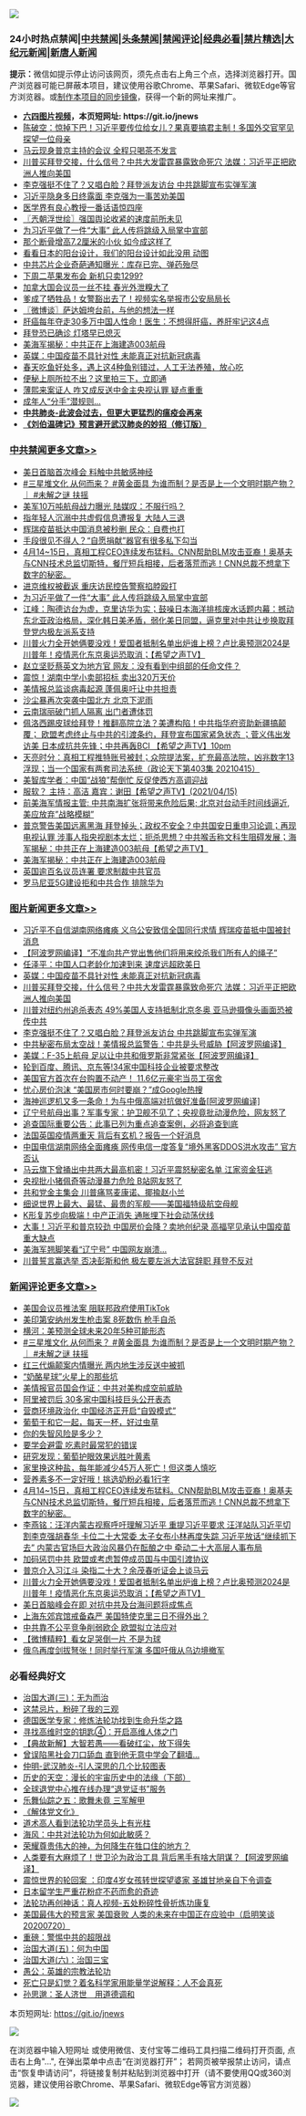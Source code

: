 ![](https://raw.githubusercontent.com/fqnews/bnews/master/64photo/fqnews-qr.jpg)

<div id="tt">
<h3>24小时热点禁闻|<a href="#%E4%B8%AD%E5%85%B1%E7%A6%81%E9%97%BB%E6%9B%B4%E5%A4%9A%E6%96%87%E7%AB%A0">中共禁闻</a>|<a href="#%E5%9B%BE%E7%89%87%E6%96%B0%E9%97%BB%E6%9B%B4%E5%A4%9A%E6%96%87%E7%AB%A0">头条禁闻</a>|<a href="#%E6%96%B0%E9%97%BB%E8%AF%84%E8%AE%BA%E6%9B%B4%E5%A4%9A%E6%96%87%E7%AB%A0">禁闻评论|<a href="#%E5%BF%85%E7%9C%8B%E7%BB%8F%E5%85%B8%E5%A5%BD%E6%96%87">经典必看|<a href="/video.md#%E7%A6%81%E7%89%87%E7%B2%BE%E9%80%89">禁片精选</a>|<a href="https://github.com/fqnews/djy/blob/master/gb/nf1351518.md#1">大纪元新闻</a>|<a href="https://github.com/fqnews/ntdtv/blob/master/gb/prog204.md#1">新唐人新闻</a></h3>
<div><b>提示：</b>微信如提示停止访问该网页，须先点击右上角三个点，选择浏览器打开。国产浏览器可能已屏蔽本项目，建议使用谷歌Chrome、苹果Safari、微软Edge等官方浏览器。或<a href="https://github.com/fqnews/bnews/blob/master/%E5%88%B6%E4%BD%9Cgit%E7%A6%81%E9%97%BB%E9%95%9C%E5%83%8F.md">制作本项目的同步镜像</a>，获得一个新的网址来推广。</div>
<ul>
<li><b><a href="http://d1.bdrive.tk/64.mp4" target="_blank">六四图片视频</a>，本页短网址: https://git.io/jnews</b></li>
<li><a href="/bannedvideo/20210415/1526953.md">陈破空：惊掉下巴！习近平要传位给女儿？果真要搞君主制！多国外交官罕见探望一位母亲</a></li>
<li><a href="/cbnews/20210415/1527058.md">马云现身普京主持的会议 全程只喝茶不发言</a></li>
<li><a href="/topimagenews/20210416/1527251.md">川普买拜登交接，什么信号？中共大发雷霆暴露致命死穴 法媒：习近平正把欧洲人推向美国</a></li>
<li><a href="/topimagenews/20210415/1526952.md">李克强挺不住了？又唱白脸？拜登派友访台 中共跳脚宣布实弹军演</a></li>
<li><a href="/cbnews/20210415/1527059.md">习近平隐身多日终露面 李克强为一事苦劝美国</a></li>
<li><a href="/cbnews/20210416/1527159.md">医学界有良心教授一番话语惊四座</a></li>
<li><a href="/ssgc/20210416/1527155.md">〖兲朝浮世绘〗强国舆论收紧的速度前所未见</a></li>
<li><a href="/cbnews/20210416/1527454.md">为习近平做了一件“大事” 此人传将跳级入局掌中宣部</a></li>
<li><a href="/lifebaike/20210415/1526991.md">那个断骨增高7.2厘米的小伙 如今成这样了</a></li>
<li><a href="/cnnews/20210416/1527270.md">看看日本的阳台设计，我们的阳台设计如此没用 动图</a></li>
<li><a href="/finance/20210415/1527060.md">中共芯片企业奇葩通知曝光：库存已完、弹药殆尽</a></li>
<li><a href="/cnnews/20210415/1527027.md">下周二苹果发布会 新机只卖1299?</a></li>
<li><a href="/baitai/20210416/1527440.md">加拿大国会议员一丝不挂 春光外泄糗大了</a></li>
<li><a href="/comments/20210416/1527162.md">爹成了牺牲品！女警豁出去了！视频实名举报市公安局局长</a></li>
<li><a href="/ssgc/20210416/1527279.md">〖微博谈〗萨达姆垮台前，与他的想法一样</a></li>
<li><a href="/health/20210416/1527221.md">肝癌每年夺走30多万中国人性命！医生：不想得肝癌，养肝牢记这4点</a></li>
<li><a href="/worldnews/usa/20210416/1527136.md">拜登恐已确诊 灯塔早已熄灭</a></li>
<li><a href="/cbnews/20210416/1527180.md">美海军揭秘：中共正在上海建造003航母</a></li>
<li><a href="/topimagenews/20210416/1527386.md">英媒：中国疫苗不具针对性 未能真正对抗新冠病毒</a></li>
<li><a href="/lifebaike/20210416/1527240.md">春天吃鱼好处多，遇上这4种鱼别错过，人工无法养殖，放心吃</a></li>
<li><a href="/health/20210416/1527370.md">便秘上厕所拉不出？这里拍三下，立即通</a></li>
<li><a href="/cnnews/20210416/1527329.md">薄熙来案证人 咋又成反送中金主央视认罪 疑点重重</a></li>
<li><a href="/funmedia/20210416/1527287.md">成年人“分手”潜规则…</a></li>
<li><b><a href="/comments/20200211/1275071.md" target="_blank">中共肺炎-此波会过去，但更大更猛烈的瘟疫会再来</a></b></li>
<li><b><a href="/comments/20200207/1272816.md" target="_blank">《刘伯温碑记》预言避开武汉肺炎的妙招（修订版）</a></b></li>
</ul>
</div>

<div class="catlist">
<h3><a href="/cbnews/" target="_blank">中共禁闻</a><span><a href="/cbnews/" target="_blank" rel="nofollow">更多文章>></a></span></h3>
<ul>
<li><a href="/cbnews/20210416/1527615.md" target="_blank">美日首脑首次峰会 料触中共敏感神经</a></li>
<li><a href="/comments/20210416/1527613.md" target="_blank">#三星堆文化 从何而来？ #黄金面具 为谁而制？是否是上一个文明时期产物？｜ #未解之谜 扶摇</a></li>
<li><a href="/cbnews/20210416/1527581.md" target="_blank">美军10万吨航母战力曝光 陆媒叹：不服行吗？</a></li>
<li><a href="/cbnews/20210416/1527580.md" target="_blank">指年轻人沉溺中共虚假信息遭报复 大陆人三退</a></li>
<li><a href="/cbnews/20210416/1527554.md" target="_blank">辉瑞疫苗抵达中国消息被秒删 民众：自费也打</a></li>
<li><a href="/cbnews/20210416/1527553.md" target="_blank">手段很见不得人？“自愿捐献”器官有很多私下勾当</a></li>
<li><a href="/comments/20210416/1527475.md" target="_blank">4月14~15日，真相工程CEO连续发布猛料。CNN帮助BLM攻击亚裔！奥基夫与CNN技术总监切斯特，餐厅短兵相接，后者落荒而逃！CNN总裁不想拿下数字的秘密。</a></li>
<li><a href="/cbnews/20210416/1527466.md" target="_blank">进京维权被截返 重庆访民控告警察掐脖殴打</a></li>
<li><a href="/cbnews/20210416/1527454.md" target="_blank">为习近平做了一件“大事” 此人传将跳级入局掌中宣部</a></li>
<li><a href="/cbnews/20210416/1527453.md" target="_blank">江峰：陶德访台为虚，克里访华为实；鼓噪日本海洋排核废水话题内幕：撼动东北亚政治格局，深化韩日美矛盾，弱化美日同盟，逼克里对中共让步换取拜登党内极左派系支持</a></li>
<li><a href="/comments/20210416/1527449.md" target="_blank">川普火力全开她俩要没戏！爱国者抵制名单出炉谁上榜？卢比奥预测2024是川普年！疫情恶化东京奥运恐取消；【希望之声TV】</a></li>
<li><a href="/cbnews/20210416/1527434.md" target="_blank">赵立坚贬蔡英文为地方官 网友：没有看到中组部的任命文件？</a></li>
<li><a href="/cbnews/20210416/1527418.md" target="_blank">震惊！湖南中学小卖部招标 卖出320万天价</a></li>
<li><a href="/cbnews/20210416/1527389.md" target="_blank">美情报总监谈病毒起源 蓬佩奥吁让中共担责</a></li>
<li><a href="/cbnews/20210416/1527388.md" target="_blank">沙尘暴再次突袭中国北方 北京下泥雨</a></li>
<li><a href="/cbnews/20210416/1527387.md" target="_blank">云南瑞丽破门抓人隔离 出门者遭体罚</a></li>
<li><a href="/comments/20210416/1527366.md" target="_blank">佩洛西踢皮球给拜登！推翻高院立法？美遭构陷！中共指华府资助新疆搞颠覆； 欧盟考虑终止与中共的引渡条约，拜登宣布国家紧急状态 ；菅义伟出发访美 日本成抗共先锋；中共再轰BCI 【希望之声TV】10pm</a></li>
<li><a href="/cbnews/20210416/1527318.md" target="_blank">天亮时分：真相工程推特账号被封；众院提法案，扩充最高法院，凶兆数字13浮现；当一个国家有两套司法系统（政论天下第403集 20210415）</a></li>
<li><a href="/cbnews/20210416/1527304.md" target="_blank">美智库学者：中国“战狼”帮倒忙 反促使西方高调迎战</a></li>
<li><a href="/comments/20210416/1527266.md" target="_blank">服软？  主持：高洁  嘉宾：谢田【希望之声TV】(2021/04/15)</a></li>
<li><a href="/comments/20210416/1527263.md" target="_blank">前美海军情报主管:  中共南海扩张将带来危险后果; 北京对台动手时间线逼近, 美应放弃&#8221;战略模糊&#8221;</a></li>
<li><a href="/comments/20210416/1527252.md" target="_blank">普京警告美国远离黑海 拜登掉头；政权不安全？中共国安日重申习论调；再现电视认罪 涉事人指央视剧本太烂；扼杀思想？中共喉舌称文科生阻碍发展；海军揭秘：中共正在上海建造003航母【希望之声TV】</a></li>
<li><a href="/cbnews/20210416/1527180.md" target="_blank">美海军揭秘：中共正在上海建造003航母</a></li>
<li><a href="/cbnews/20210416/1527161.md" target="_blank">英国逾百名议员连署 要求制裁中共官员</a></li>
<li><a href="/cbnews/20210416/1527160.md" target="_blank">罗马尼亚5G建设拒和中共合作 排除华为</a></li>

</ul>
</div>
<div class="catlist">
<h3><a href="/topimagenews/" target="_blank">图片新闻</a><span><a href="/topimagenews/" target="_blank" rel="nofollow">更多文章>></a></span></h3>
<ul>
<li><a href="/topimagenews/20210416/1527579.md" target="_blank">习近平不自信湖南网络瘫痪 义乌公安致信全国同行求情 辉瑞疫苗抵中国被封消息</a></li>
<li><a href="/topimagenews/20210416/1527526.md" target="_blank">【阿波罗网编译】“不准向共产党出售他们将用来绞杀我们所有人的绳子”</a></li>
<li><a href="/topimagenews/20210416/1527443.md" target="_blank">任泽平：中国人口老龄化加速到来 速度远超欧美日</a></li>
<li><a href="/topimagenews/20210416/1527386.md" target="_blank">英媒：中国疫苗不具针对性 未能真正对抗新冠病毒</a></li>
<li><a href="/topimagenews/20210416/1527251.md" target="_blank">川普买拜登交接，什么信号？中共大发雷霆暴露致命死穴 法媒：习近平正把欧洲人推向美国</a></li>
<li><a href="/topimagenews/20210416/1527158.md" target="_blank">川普对纽约州追杀表态 49%美国人支持抵制北京冬奥 亚马逊摄像头画面恐被传中共</a></li>
<li><a href="/topimagenews/20210415/1526952.md" target="_blank">李克强挺不住了？又唱白脸？拜登派友访台 中共跳脚宣布实弹军演</a></li>
<li><a href="/topimagenews/20210415/1526825.md" target="_blank">中共秘密布局太空战！美情报总监警告：中共是头号威胁【阿波罗网编译】</a></li>
<li><a href="/topimagenews/20210415/1526807.md" target="_blank">美媒：F-35上航母 足以让中共和俄罗斯非常紧张【阿波罗网编译】</a></li>
<li><a href="/topimagenews/20210415/1526708.md" target="_blank">轮到百度、腾讯、京东等!34家中国科技企业被要求整改</a></li>
<li><a href="/topimagenews/20210415/1526605.md" target="_blank">美国官方首次在台购置不动产！ 11.6亿元豪宅当员工宿舍</a></li>
<li><a href="/topimagenews/20210415/1526369.md" target="_blank">忧心房价泡沫 “美国房市何时要崩？”成Google热搜</a></li>
<li><a href="/topimagenews/20210414/1526047.md" target="_blank">海神巡逻机又多一条命！为与中俄高端对抗做好准备[阿波罗网编译]</a></li>
<li><a href="/topimagenews/20210414/1525949.md" target="_blank">辽宁号航母出事？军事专家：护卫舰不见了；央视竟批动漫危险，网友怒了</a></li>
<li><a href="/topimagenews/20210414/1525833.md" target="_blank">追查国际重要公告：此事已列为重点追查案例，必将追查到底</a></li>
<li><a href="/topimagenews/20210414/1525717.md" target="_blank">法国英国疫情两重天 背后有玄机？报告一个好消息</a></li>
<li><a href="/topimagenews/20210414/1525699.md" target="_blank">中国电信湖南网络全面瘫痪 网传电信一度答复“境外黑客DDOS洪水攻击” 官方否认</a></li>
<li><a href="/topimagenews/20210413/1525276.md" target="_blank">马云旗下曾捅出中共两大最高机密！习近平震怒秘密名单 江家资金狂逃</a></li>
<li><a href="/topimagenews/20210413/1525235.md" target="_blank">央视批小猪佩奇等动漫暴力危险 B站网友怒了</a></li>
<li><a href="/topimagenews/20210413/1525234.md" target="_blank">共和党金主集会 川普痛骂麦康诺、揶揄赵小兰</a></li>
<li><a href="/topimagenews/20210413/1525167.md" target="_blank">细说世界上最大、最猛、最贵的军舰——美国福特级航空母舰</a></li>
<li><a href="/topimagenews/20210413/1524952.md" target="_blank">K形复苏步向极端！中产正消失 通胀埋下社会动荡伏线</a></li>
<li><a href="/topimagenews/20210412/1524731.md" target="_blank">大事！习近平和普京较劲 中国房价会降？卖地创纪录 高福罕见承认中国疫苗重大缺点</a></li>
<li><a href="/topimagenews/20210412/1524357.md" target="_blank">美海军翘脚笑看“辽宁号” 中国网友崩溃…</a></li>
<li><a href="/topimagenews/20210412/1524286.md" target="_blank">川普誓言赢选举 否决彭斯和他 极左要左派大法官辞职 拜登不反对</a></li>

</ul>
</div>
<div class="catlist">
<h3><a href="/comments/" target="_blank">新闻评论</a><span><a href="/comments/" target="_blank" rel="nofollow">更多文章>></a></span></h3>
<ul>
<li><a href="/comments/20210416/1527646.md" target="_blank">美国会议员推法案 阻联邦政府使用TikTok</a></li>
<li><a href="/comments/20210416/1527645.md" target="_blank">美印第安纳州发生枪击案 8死数伤 枪手自杀</a></li>
<li><a href="/comments/20210416/1527631.md" target="_blank">横河：美预测全球未来20年5种可能形态</a></li>
<li><a href="/comments/20210416/1527613.md" target="_blank">#三星堆文化 从何而来？ #黄金面具 为谁而制？是否是上一个文明时期产物？｜ #未解之谜 扶摇</a></li>
<li><a href="/comments/20210416/1527590.md" target="_blank">红三代煽颠案内情曝光 两内地生涉反送中被抓</a></li>
<li><a href="/comments/20210416/1527546.md" target="_blank">“奶酪星球”火星上的那些坑</a></li>
<li><a href="/comments/20210416/1527505.md" target="_blank">美情报官员国会作证：中共对美构成空前威胁</a></li>
<li><a href="/comments/20210416/1527504.md" target="_blank">阿里被罚后 30多家中国科技巨头公开表态</a></li>
<li><a href="/comments/20210416/1527503.md" target="_blank">营商环境政治化 中国经济正开启“自毁模式”</a></li>
<li><a href="/comments/20210416/1527502.md" target="_blank">葡萄干和它一起，每天一杯，好过虫草</a></li>
<li><a href="/comments/20210416/1527501.md" target="_blank">你的失智风险是多少？</a></li>
<li><a href="/comments/20210416/1527500.md" target="_blank">要学会避雷 吃素时最常犯的错误</a></li>
<li><a href="/comments/20210416/1527499.md" target="_blank">研究发现：葡萄护眼效果远胜叶黄素</a></li>
<li><a href="/comments/20210416/1527498.md" target="_blank">家里换这种盐，每年能减少45万人死亡！但这类人慎吃</a></li>
<li><a href="/comments/20210416/1527497.md" target="_blank">营养素多不一定好哦！挑选奶粉必看1行字</a></li>
<li><a href="/comments/20210416/1527475.md" target="_blank">4月14~15日，真相工程CEO连续发布猛料。CNN帮助BLM攻击亚裔！奥基夫与CNN技术总监切斯特，餐厅短兵相接，后者落荒而逃！CNN总裁不想拿下数字的秘密。</a></li>
<li><a href="/comments/20210416/1527471.md" target="_blank">李燕铭：汪洋内蒙古视察呼吁理解习近平 重提习近平要求 汪洋站队习近平切割李克强胡春华 卡位二十大常委 太子女布小林再度失踪 习近平放话“继续抓下去” 内蒙古官场巨大政治风暴仍在酝酿之中 牵动二十大高层人事布局</a></li>
<li><a href="/comments/20210416/1527469.md" target="_blank">加码惩罚中共 欧盟或考虑暂停成员国与中国引渡协议</a></li>
<li><a href="/comments/20210416/1527465.md" target="_blank">普京介入习江斗 染指二十大？余茂春听证会上谈马云</a></li>
<li><a href="/comments/20210416/1527449.md" target="_blank">川普火力全开她俩要没戏！爱国者抵制名单出炉谁上榜？卢比奥预测2024是川普年！疫情恶化东京奥运恐取消；【希望之声TV】</a></li>
<li><a href="/comments/20210416/1527448.md" target="_blank">美日首脑峰会在即 对抗中共及台海问题将成焦点</a></li>
<li><a href="/comments/20210416/1527425.md" target="_blank">上海东郊宾馆戒备森严 美国特使克里三日不得外出？</a></li>
<li><a href="/comments/20210416/1527424.md" target="_blank">中共靠不公平竞争削弱欧企 欧盟拟立法应对</a></li>
<li><a href="/comments/20210416/1527394.md" target="_blank">【微博精粹】看女足哭倒一片 不是为球</a></li>
<li><a href="/comments/20210416/1527383.md" target="_blank">俄乌再度剑拔弩张！同时举行军演 多国吁俄从乌边境撤军</a></li>

</ul>
</div>

<div class="catlist">
<h3>必看经典好文</h3>
<ul>
<li><a href="/cbnews/20180309/912114.md" target="_blank">治国大道(三)：无为而治</a></li>
<li><a href="/yule/20210123/1473216.md" target="_blank">这禁忌片，粉碎了我的三观</a></li>
<li><a href="/comments/20200607/783186.md" target="_blank">德国医学专家：修炼法轮功找到生命升华之路</a></li>
<li><a href="/comments/20210329/1515018.md" target="_blank">寻找高维时空的钥匙④：开启高维人体之门</a></li>
<li><a href="/comments/20201217/1449706.md" target="_blank">【典故新解】大智若愚——看破红尘，放下得失</a></li>
<li><a href="/topimagenews/20200928/1404412.md" target="_blank">曾误陷黑社会刀口舔血 直到他无意中学会了翻墙&#8230;</a></li>
<li><a href="/comments/20200620/1347687.md" target="_blank">仲明-武汉肺炎-引人深思的几个比较图表</a></li>
<li><a href="/tculture/20121025/73066.md" target="_blank">历史的天空：漫长的宇宙历史中的法缘（下部）</a></li>
<li><a href="/cbnews/20200819/1382346.md" target="_blank">全球退党中心推在线办理“退党证书”服务</a></li>
<li><a href="/tculture/20170715/791820.md" target="_blank">乐舞仙踪之五：歌舞未竟 三军解甲</a></li>
<li><a href="/bookwiki/20130610/138400.md" target="_blank">《解体党文化》</a></li>
<li><a href="/comments/20200227/1284657.md" target="_blank">道术高人看到法轮功学员头上有光柱</a></li>
<li><a href="/comments/20191218/1228234.md" target="_blank">海风：中共对法轮功为何如此敏感？</a></li>
<li><a href="/comments/20200618/1346830.md" target="_blank">荣耀尊贵伟大的神，为何降生在牲口住的地方？</a></li>
<li><a href="/cnnews/20201226/1455352.md" target="_blank">人类要有大麻烦了！世卫沦为政治工具 背后黑手有啥大阴谋？【阿波罗网编译】</a></li>
<li><a href="/comments/20210307/1499941.md" target="_blank">震惊世界的轮回案 ：印度4岁女孩转世探望婆家 圣雄甘地亲自下令调查</a></li>
<li><a href="/comments/20210324/1511732.md" target="_blank">日本留学生严重花粉症不药而愈的奇迹</a></li>
<li><a href="/comments/20190516/1128964.md" target="_blank">法轮功再创神话：真人视频-五处粉碎性骨折炼功康复</a></li>
<li><a href="/bannedvideo/20210227/1495046.md" target="_blank">美国最伟大的预言家 美国衰败 人类的未来在中国正在应验中（启明笑谈20200720）</a></li>
<li><a href="/comments/20200717/1362287.md" target="_blank">重磅：警惕中共的超限战</a></li>
<li><a href="/cbnews/20180311/913065.md" target="_blank">治国大道(五)：何为中国</a></li>
<li><a href="/cbnews/20180312/913459.md" target="_blank">治国大道(六)：治国三宝</a></li>
<li><a href="/comments/20200313/1292991.md" target="_blank">愚公：英雄的宗教法轮功</a></li>
<li><a href="/comments/20200704/1355375.md" target="_blank">死亡只是幻觉？着名科学家用能量学说解释：人不会真死</a></li>
<li><a href="/comments/20210216/1488350.md" target="_blank">孙思邈：圣人济世　用道德调和</a></li>

</ul>
</div>

本页短网址: https://git.io/jnews

![](https://raw.githubusercontent.com/fqnews/bnews/master/64photo/fqnews-qr.jpg)

在浏览器中输入短网址 或使用微信、支付宝等二维码工具扫描二维码打开页面, 点击右上角"...", 在弹出菜单中点击“在浏览器打开”； 若网页被举报禁止访问，请点击“恢复申请访问”，将链接复制并粘贴到浏览器中打开（请不要使用QQ或360浏览器，建议使用谷歌Chrome、苹果Safari、微软Edge等官方浏览器）

![](https://raw.githubusercontent.com/fqnews/bnews/master/64photo/wx.jpg)